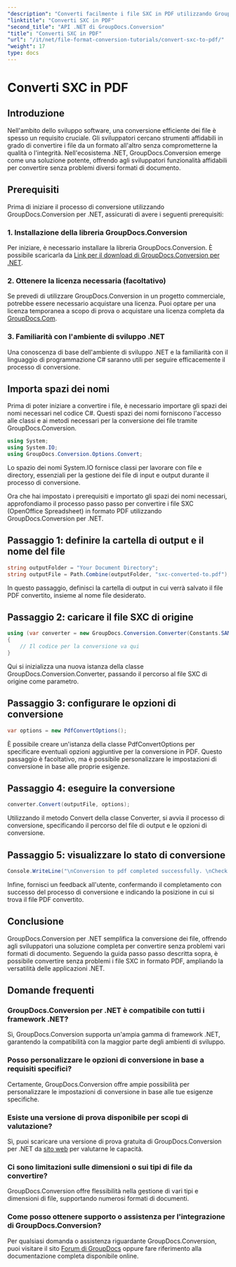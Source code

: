 ```yaml
---
"description": "Converti facilmente i file SXC in PDF utilizzando GroupDocs.Conversion per .NET. Personalizza le opzioni di conversione per una perfetta integrazione nelle tue applicazioni .NET."
"linktitle": "Converti SXC in PDF"
"second_title": "API .NET di GroupDocs.Conversion"
"title": "Converti SXC in PDF"
"url": "/it/net/file-format-conversion-tutorials/convert-sxc-to-pdf/"
"weight": 17
type: docs
---
```

# Converti SXC in PDF

## Introduzione
Nell'ambito dello sviluppo software, una conversione efficiente dei file è spesso un requisito cruciale. Gli sviluppatori cercano strumenti affidabili in grado di convertire i file da un formato all'altro senza comprometterne la qualità o l'integrità. Nell'ecosistema .NET, GroupDocs.Conversion emerge come una soluzione potente, offrendo agli sviluppatori funzionalità affidabili per convertire senza problemi diversi formati di documento.
## Prerequisiti
Prima di iniziare il processo di conversione utilizzando GroupDocs.Conversion per .NET, assicurati di avere i seguenti prerequisiti:
### 1. Installazione della libreria GroupDocs.Conversion
Per iniziare, è necessario installare la libreria GroupDocs.Conversion. È possibile scaricarla da [Link per il download di GroupDocs.Conversion per .NET](https://releases.groupdocs.com/conversion/net/).
### 2. Ottenere la licenza necessaria (facoltativo)
Se prevedi di utilizzare GroupDocs.Conversion in un progetto commerciale, potrebbe essere necessario acquistare una licenza. Puoi optare per una licenza temporanea a scopo di prova o acquistare una licenza completa da [GroupDocs.Com](https://purchase.groupdocs.com/buy).
### 3. Familiarità con l'ambiente di sviluppo .NET
Una conoscenza di base dell'ambiente di sviluppo .NET e la familiarità con il linguaggio di programmazione C# saranno utili per seguire efficacemente il processo di conversione.

## Importa spazi dei nomi
Prima di poter iniziare a convertire i file, è necessario importare gli spazi dei nomi necessari nel codice C#. Questi spazi dei nomi forniscono l'accesso alle classi e ai metodi necessari per la conversione dei file tramite GroupDocs.Conversion.

```csharp
using System;
using System.IO;
using GroupDocs.Conversion.Options.Convert;
```

Lo spazio dei nomi System.IO fornisce classi per lavorare con file e directory, essenziali per la gestione dei file di input e output durante il processo di conversione.

Ora che hai impostato i prerequisiti e importato gli spazi dei nomi necessari, approfondiamo il processo passo passo per convertire i file SXC (OpenOffice Spreadsheet) in formato PDF utilizzando GroupDocs.Conversion per .NET.
## Passaggio 1: definire la cartella di output e il nome del file
```csharp
string outputFolder = "Your Document Directory";
string outputFile = Path.Combine(outputFolder, "sxc-converted-to.pdf");
```
In questo passaggio, definisci la cartella di output in cui verrà salvato il file PDF convertito, insieme al nome file desiderato.
## Passaggio 2: caricare il file SXC di origine
```csharp
using (var converter = new GroupDocs.Conversion.Converter(Constants.SAMPLE_SXC))
{
    // Il codice per la conversione va qui
}
```
Qui si inizializza una nuova istanza della classe GroupDocs.Conversion.Converter, passando il percorso al file SXC di origine come parametro.
## Passaggio 3: configurare le opzioni di conversione
```csharp
var options = new PdfConvertOptions();
```
È possibile creare un'istanza della classe PdfConvertOptions per specificare eventuali opzioni aggiuntive per la conversione in PDF. Questo passaggio è facoltativo, ma è possibile personalizzare le impostazioni di conversione in base alle proprie esigenze.
## Passaggio 4: eseguire la conversione
```csharp
converter.Convert(outputFile, options);
```
Utilizzando il metodo Convert della classe Converter, si avvia il processo di conversione, specificando il percorso del file di output e le opzioni di conversione.
## Passaggio 5: visualizzare lo stato di conversione
```csharp
Console.WriteLine("\nConversion to pdf completed successfully. \nCheck output in {0}", outputFolder);
```
Infine, fornisci un feedback all'utente, confermando il completamento con successo del processo di conversione e indicando la posizione in cui si trova il file PDF convertito.

## Conclusione
GroupDocs.Conversion per .NET semplifica la conversione dei file, offrendo agli sviluppatori una soluzione completa per convertire senza problemi vari formati di documento. Seguendo la guida passo passo descritta sopra, è possibile convertire senza problemi i file SXC in formato PDF, ampliando la versatilità delle applicazioni .NET.
## Domande frequenti
### GroupDocs.Conversion per .NET è compatibile con tutti i framework .NET?
Sì, GroupDocs.Conversion supporta un'ampia gamma di framework .NET, garantendo la compatibilità con la maggior parte degli ambienti di sviluppo.
### Posso personalizzare le opzioni di conversione in base a requisiti specifici?
Certamente, GroupDocs.Conversion offre ampie possibilità per personalizzare le impostazioni di conversione in base alle tue esigenze specifiche.
### Esiste una versione di prova disponibile per scopi di valutazione?
Sì, puoi scaricare una versione di prova gratuita di GroupDocs.Conversion per .NET da [sito web](https://releases.groupdocs.com/conversion/net/) per valutarne le capacità.
### Ci sono limitazioni sulle dimensioni o sui tipi di file da convertire?
GroupDocs.Conversion offre flessibilità nella gestione di vari tipi e dimensioni di file, supportando numerosi formati di documenti.
### Come posso ottenere supporto o assistenza per l'integrazione di GroupDocs.Conversion?
Per qualsiasi domanda o assistenza riguardante GroupDocs.Conversion, puoi visitare il sito [Forum di GroupDocs](https://forum.groupdocs.com/c/conversion/11) oppure fare riferimento alla documentazione completa disponibile online.